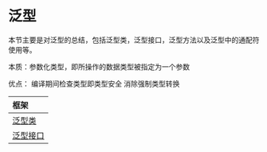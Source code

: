 # 泛型
本节主要是对泛型的总结，包括泛型类，泛型接口，泛型方法以及泛型中的通配符使用等。

本质：参数化类型，即所操作的数据类型被指定为一个参数

优点：
    编译期间检查类型即类型安全
    消除强制类型转换


|框架|
| :------ |
| [泛型类](./genericsclass/)|
| [泛型接口](./genericsinterface/)|

